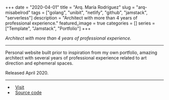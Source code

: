 +++ 
date = "2020-04-01"
title = "Arq. María Rodríguez"
slug = "arq-misabelrod"
tags = ["golang", "unibit", "netlify", "github", "jamstack", "serverless"]
description = "Architect with more than 4 years of professional experience."
featured_image = true
categories = []
series = ["Template", "Jamstack", "Portfolio"]
+++

<p>
<em>Architect with more than 4 years of professional experience.</em>
</p>
<hr>
<p>
    Personal website built prior to inspiration from my own portfolio, amazing architect with several years of professional experience related to art direction and ephemeral spaces.
</p>
<p>Released April 2020.</p>
<hr>
<ul>
	<li><i class="fa fa-terminal"></i>&nbsp; <a href="http://gestyy.com/etToax">Visit</a></li>
	<li><i class="fa fa-download"></i>&nbsp; <a href="http://gestyy.com/etToam">Source code</a></li>
</ul>
